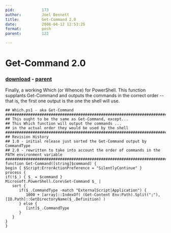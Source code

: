 ```yaml
---
pid:            173
author:         Joel Bennett
title:          Get-Command 2.0
date:           2008-04-12 12:53:25
format:         posh
parent:         122

---
```


# Get-Command 2.0

### [download](//scripts/173.ps1) - [parent](//scripts/122.md)

Finally, a working Which (or Whence) for PowerShell. This function supplants Get-Command and outputs the commands in the correct order -- that is, the first one output is the one the shell will use.

```posh
## Which.ps1 - aka Get-Command
###################################################################################################
## This ought to be the same as Get-Command, except...
## This Which function will output the commands ...
## in the actual order they would be used by the shell
##################################################################################################
## Revision History
## 1.0 - initial release just sorted the Get-Command output by CommandType
## 2.0 - rewritten to take into account the order of commands in the PATH environment variable
##################################################################################################
function Get-Command([string]$command) {
begin { $Script:ErrorActionPreference = "SilentlyContinue" }
process {
if(!$_) { $_ = $command }
Microsoft.PowerShell.Core\Get-Command $_ |
   sort {
      if($_.CommandType -match "ExternalScript|Application") {
         1000 + [array]::IndexOf( (Get-Content Env:Path).Split(";"), [IO.Path]::GetDirectoryName($_.Definition) )
      } else {
         [int]$_.CommandType
      }
   }
}
}

```
